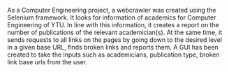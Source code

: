As a Computer Engineering project, a webcrawler was created using the Selenium framework.
It looks for information of academics for Computer Engineering of YTU. In line with this information, it creates a report on the number of publications of the relevant academician(s).
At the same time, it sends requests to all links on the pages by going down to the desired level in a given base URL, finds broken links and reports them.
A GUI has been created to take the inputs such as academicians, publication type, broken link base urls from the user.
